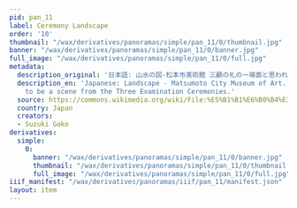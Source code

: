 ```yaml
---
pid: pan_11
label: Ceremony Landscape
order: '10'
thumbnail: "/wax/derivatives/panoramas/simple/pan_11/0/thumbnail.jpg"
banner: "/wax/derivatives/panoramas/simple/pan_11/0/banner.jpg"
full_image: "/wax/derivatives/panoramas/simple/pan_11/0/full.jpg"
metadata:
  description_original: '日本語: 山水の図-松本市美術館 三顧の礼の一場面と思われる。'
  description_en: 'Japanese: Landscape - Matsumoto City Museum of Art. This is thought
    to be a scene from the Three Examination Ceremonies.'
  source: https://commons.wikimedia.org/wiki/File:%E5%B1%B1%E6%B0%B4%E3%81%AE%E5%9B%B3-%E6%9D%BE%E6%9C%AC%E5%B8%82%E7%BE%8E%E8%A1%93%E9%A4%A8.jpg
  country: Japan
  creators:
  - Suzuki Goko
derivatives:
  simple:
    0:
      banner: "/wax/derivatives/panoramas/simple/pan_11/0/banner.jpg"
      thumbnail: "/wax/derivatives/panoramas/simple/pan_11/0/thumbnail.jpg"
      full_image: "/wax/derivatives/panoramas/simple/pan_11/0/full.jpg"
iiif_manifest: "/wax/derivatives/panoramas/iiif/pan_11/manifest.json"
layout: item
---
```

